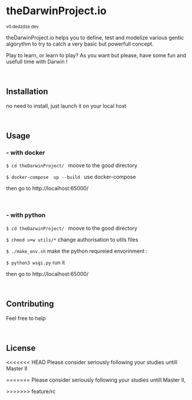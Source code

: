 <h1>theDarwinProject.io</h1>
<small>v0.dedzdze dev</small>


<p>theDarwinProject.io helps you to define, test and modelize various gentic algorythm to try to catch a very basic
    but powerfull concept.
</p>
<p>
    Play to learn, or learn to play? As you want but please, have some fun and usefull time with Darwin !
</p>

<br>
<h2>Installation</h2>
<p>no need to install, just launch it on your local host</p>
<br>

<h2>Usage</h2>

<h3>- with docker</h3>
<p><code>$ cd theDarwinProject/ </code> moove to the good directory</p>
<p> <code>$ docker-compose  up --build </code> use docker-compose</p>
<p>then go to http://localhost:65000/</p>
<br>

<h3>- with python</h3>
<p> <code>$ cd theDarwinProject/ </code> moove to the good directory </p>
<p><code>$ chmod u+w utils/*</code> change authorisation to utils files </p>
<p><code>$ ./make_env.sh</code> make the python requreied envorinment : </p>
<p><code>$ python3 wsgi.py</code> run it</p>
<p>then go to http://localhost:65000/</p>
<br>


<h2>Contributing</h2>
<p>
    Feel free to help
</p>
<br>

<h2>License</h2>
<p>
<<<<<<< HEAD
    Please consider seriously following your studies untill Master II
</p>
=======
    Please consider seriously following your studies untill Master II, 
</p>
>>>>>>> feature/rc
